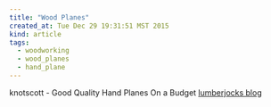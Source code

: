 ```yaml
---
title: "Wood Planes"
created_at: Tue Dec 29 19:31:51 MST 2015
kind: article
tags:
  - woodworking
  - wood_planes
  - hand_plane
---
```


knotscott - Good Quality Hand Planes On a Budget <a href="http://lumberjocks.com/knotscott/blog/14523" target="_blank">lumberjocks blog</a>



<!--
html boilerplate
<a href="" target="_blank"></a>
<img src="" width="400px">
-->

